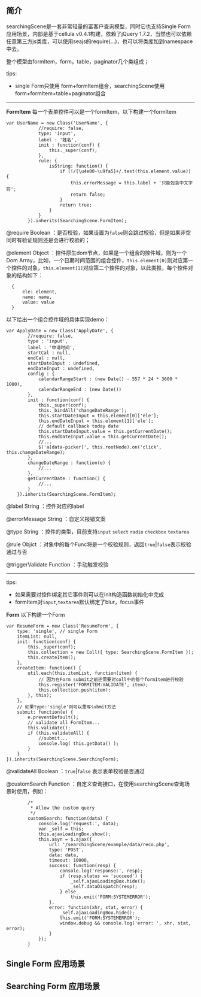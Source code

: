 ## 简介 ##
searchingScene是一套非常轻量的富客户查询模型，同时它也支持Single Form应用场景，内部是基于cellula v0.4.1构建，依赖了jQuery 1.7.2，当然也可以依赖任意第三方js类库，可以使用seajs的require(...)，也可以将类库加到namespace中去。

整个模型由formItem，form，table，paginator几个类组成；

tips: 

- single Form只使用 form+formItem组合，searchingScene使用form+formItem+table+paginator组合

----------

**FormItem**
每一个表单控件可以是一个formItem，以下构建一个formItem

    var UserName = new Class('UserName', {
				//require: false,
				type: 'input',
				label : '姓名',
				init : function(conf) {
					this._super(conf);
				},
				rule: {
					isString: function() {
						if (!/[\u4e00-\u9fa5]+/.test(this.element.value)) {
							this.errorMessage = this.label + '只能包含中文字符';
							return false;
						}
						return true;
					}
				}
			}).inherits(SearchingScene.FormItem);

@require Boolean ：是否校验，如果设置为`false`则会跳过校验，但是如果非空同时有验证规则还是会进行校验的；

@element Object ：控件原生dom节点，如果是一个组合的控件域，则为一个Dom Array，比如，一个日期时间范围的组合控件，`this.element[0]`则对应第一个控件的对象，`this.element[1]`对应第二个控件的对象，以此类推，每个控件对象的结构如下：

      {
	 	  ele: element, 
	      name: name, 
	      value: value 
	  }

以下给出一个组合控件域的具体实现demo：

    var ApplyDate = new Class('ApplyDate', {
			//require: false,
			type : 'input',
			label : '申请时间',
			startCal : null,
			endCal : null,
			startDateInput : undefined,
			endDateInput : undefined,
			config : {
				calendarRangeStart : (new Date() - 557 * 24 * 3600 * 1000),
				calendarRangeEnd : (new Date())
			},
			init : function(conf) {
				this._super(conf);
				this._bindAll('changeDateRange');
				this.startDateInput = this.element[0]['ele'];
				this.endDateInput = this.element[1]['ele'];
				// default callback today date
				this.startDateInput.value = this.getCurrentDate();
				this.endDateInput.value = this.getCurrentDate();
				//...
				$('a[data-picker]', this.rootNode).on('click', this.changeDateRange);
			},
			changeDateRange : function(e) {
				//...
			},
			getCurrentDate : function() {
				//...
			}
		}).inherits(SearchingScene.FormItem);

@label String ：控件对应的label

@errorMessage String ：自定义报错文案

@type String ：控件的类型，目前支持`input` `select` `radio` `checkbox` `textarea`

@rule Objict ：对象中的每个Func将是一个校验规则，返回`true`|`false`表示校验通过与否

@triggerValidate Function ：手动触发校验

----------

tips: 

- 如果需要对控件绑定其它事件则可以在init构造函数初始化中完成
- formItem对`input`,`textarea`默认绑定了blur，focus事件


**Form**
以下构建一个Form

    var ResumeForm = new Class('ResumeForm', {
		type: 'single', // single Form 
		itemList: null,
		init: function(conf) {
			this._super(conf);
			this.collection = new Coll({ type: SearchingScene.FormItem });
			this.createItem();
		},
		createItem: function() {
			util.each(this.itemList, function(item) {
				// 因为在Form submit之前还需要对coll中的每个formItem进行校验
				this.register('FORMITEM:VALIDATE', item);
				this.collection.push(item);
			}, this);
		},
		// 如果type:'single'则可以重写submit方法
		submit: function(e) {
			e.preventDefault();
			// validate all FormItem...
			this.validate();
			if (this.validateAll) {
				//submit...
				console.log( this.getData() );
			}
		}
	}).inherits(SearchingScene.SearchingForm);

@validateAll Boolean ：`true`|`false` 表示表单校验是否通过

@customSearch Function ：自定义查询接口，在使用searchingScene查询场景时使用，例如：

    		/*
			 * Allow the custom query
			 */
			customSearch: function(data) {
				console.log('request:', data);
				var _self = this;
				this.ajaxLoadingBox.show();
				this.asyn = $.ajax({
					url: '/searchingScene/example/data/reco.php',
					type: 'POST',
					data: data,
					timeout: 10000,
					success: function(resp) {
						console.log('response:', resp);
						if (resp.status == 'succeed') {
							_self.ajaxLoadingBox.hide();
							_self.dataDispatch(resp);
						} else 
							this.emit('FORM:SYSTEMERROR');
					},
					error: function(xhr, stat, error) {
						_self.ajaxLoadingBox.hide();
						this.emit('FORM:SYSTEMERROR');
						window.debug && console.log('error: ', xhr, stat, error);
					}
				});
			}



## Single Form 应用场景 ##



## Searching Form 应用场景 ##